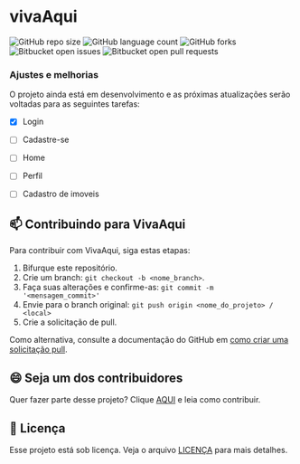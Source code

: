 # vivaAqui

![GitHub repo size](https://img.shields.io/github/repo-size/eudanielhenrique/vivaAqui?style=for-the-badge)
![GitHub language count](https://img.shields.io/github/languages/count/eudanielhenrique/vivaAqui?style=for-the-badge)
![GitHub forks](https://img.shields.io/github/forks/eudanielhenrique/vivaAqui?style=for-the-badge)
![Bitbucket open issues](https://img.shields.io/bitbucket/issues/eudanielhenrique/vivaAqui?style=for-the-badge)
![Bitbucket open pull requests](https://img.shields.io/bitbucket/pr-raw/eudanielhenrique/vivaAqui?style=for-the-badge)

### Ajustes e melhorias

O projeto ainda está em desenvolvimento e as próximas atualizações serão voltadas para as seguintes tarefas:

- [x] Login
- [ ] Cadastre-se
- [ ] Home
- [ ] Perfil
- [ ] Cadastro de imoveis



## 📫 Contribuindo para VivaAqui

Para contribuir com VivaAqui, siga estas etapas:

1. Bifurque este repositório.
2. Crie um branch: `git checkout -b <nome_branch>`.
3. Faça suas alterações e confirme-as: `git commit -m '<mensagem_commit>'`
4. Envie para o branch original: `git push origin <nome_do_projeto> / <local>`
5. Crie a solicitação de pull.

Como alternativa, consulte a documentação do GitHub em [como criar uma solicitação pull](https://help.github.com/en/github/collaborating-with-issues-and-pull-requests/creating-a-pull-request).

## 😄 Seja um dos contribuidores

Quer fazer parte desse projeto? Clique [AQUI](CONTRIBUTING.md) e leia como contribuir.

## 📝 Licença

Esse projeto está sob licença. Veja o arquivo [LICENÇA](LICENSE.md) para mais detalhes.